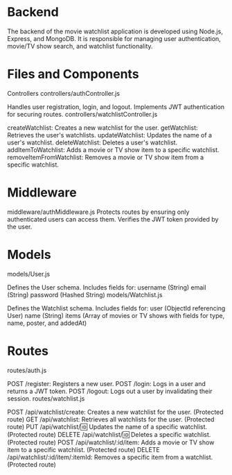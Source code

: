 # Backend
The backend of the movie watchlist application is developed using Node.js, Express, and MongoDB. It is responsible for managing user authentication, movie/TV show search, and watchlist functionality.

# Files and Components
Controllers
controllers/authController.js

Handles user registration, login, and logout.
Implements JWT authentication for securing routes.
controllers/watchlistController.js

createWatchlist: Creates a new watchlist for the user.
getWatchlist: Retrieves the user's watchlists.
updateWatchlist: Updates the name of a user's watchlist.
deleteWatchlist: Deletes a user's watchlist.
addItemToWatchlist: Adds a movie or TV show item to a specific watchlist.
removeItemFromWatchlist: Removes a movie or TV show item from a specific watchlist.

# Middleware
middleware/authMiddleware.js
Protects routes by ensuring only authenticated users can access them.
Verifies the JWT token provided by the user.

# Models
models/User.js

Defines the User schema.
Includes fields for:
username (String)
email (String)
password (Hashed String)
models/Watchlist.js

Defines the Watchlist schema.
Includes fields for:
user (ObjectId referencing User)
name (String)
items (Array of movies or TV shows with fields for type, name, poster, and addedAt)

# Routes
routes/auth.js

POST /register: Registers a new user.
POST /login: Logs in a user and returns a JWT token.
POST /logout: Logs out a user by invalidating their session.
routes/watchlist.js

POST /api/watchlist/create: Creates a new watchlist for the user. (Protected route)
GET /api/watchlist: Retrieves all watchlists for the user. (Protected route)
PUT /api/watchlist/:id: Updates the name of a specific watchlist. (Protected route)
DELETE /api/watchlist/:id: Deletes a specific watchlist. (Protected route)
POST /api/watchlist/:id/item: Adds a movie or TV show item to a specific watchlist. (Protected route)
DELETE /api/watchlist/:id/item/:itemId: Removes a specific item from a watchlist. (Protected route)